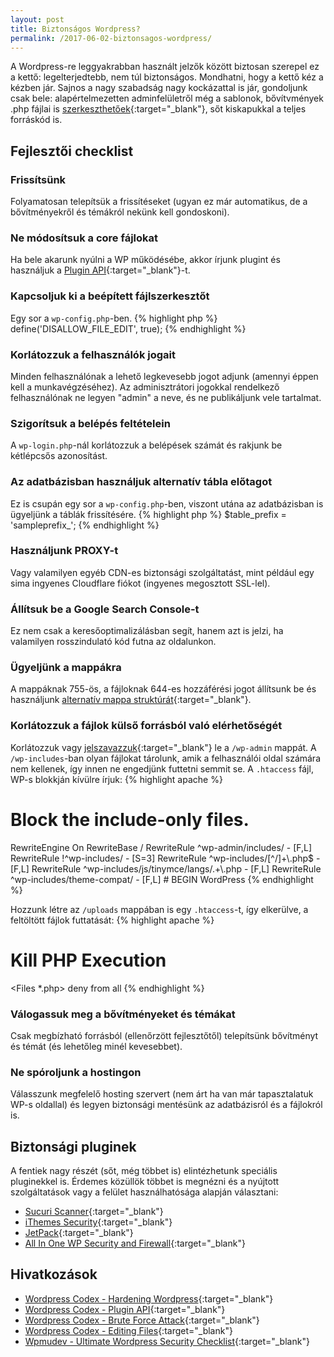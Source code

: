 ```yaml
---
layout: post
title: Biztonságos Wordpress?
permalink: /2017-06-02-biztonsagos-wordpress/
---
```


A Wordpress-re leggyakrabban használt jelzők között biztosan szerepel ez a kettő: legelterjedtebb, nem túl biztonságos. Mondhatni, hogy a kettő kéz a kézben jár. Sajnos a nagy szabadság nagy kockázattal is jár, gondoljunk csak bele: alapértelmezetten adminfelületről még a sablonok, bővítvmények .php fájlai is [szerkeszthetőek](https://codex.wordpress.org/Editing_Files){:target="_blank"}, sőt kiskapukkal a teljes forráskód is.

## Fejlesztői checklist
### Frissítsünk
Folyamatosan telepítsük a frissítéseket (ugyan ez már automatikus, de a bővítményekről és témákról nekünk kell gondoskoni).


### Ne módosítsuk a core fájlokat
Ha bele akarunk nyúlni a WP működésébe, akkor írjunk plugint és használjuk a [Plugin API](https://codex.wordpress.org/Plugin_API){:target="_blank"}-t.


### Kapcsoljuk ki a beépített fájlszerkesztőt
Egy sor a `wp-config.php`-ben.
{% highlight php %}
define('DISALLOW_FILE_EDIT', true);
{% endhighlight %}


### Korlátozzuk a felhasználók jogait
Minden felhasználónak a lehető legkevesebb jogot adjunk (amennyi éppen kell a munkavégzéséhez). Az adminisztrátori jogokkal rendelkező felhasználónak ne legyen "admin" a neve, és ne publikáljunk vele tartalmat.


### Szigorítsuk a belépés feltételein
A `wp-login.php`-nál korlátozzuk a belépések számát és rakjunk be kétlépcsős azonosítást.


### Az adatbázisban használjuk alternatív tábla előtagot
Ez is csupán egy sor a `wp-config.php`-ben, viszont utána az adatbázisban is ügyeljünk a táblák frissítésére.
{% highlight php %}
$table_prefix  = 'sampleprefix_';
{% endhighlight %}


### Használjunk PROXY-t
Vagy valamilyen egyéb CDN-es biztonsági szolgáltatást, mint például egy sima ingyenes Cloudflare fiókot (ingyenes megosztott SSL-lel).


### Állítsuk be a Google Search Console-t
Ez nem csak a keresőoptimalizálásban segít, hanem azt is jelzi, ha valamilyen rosszindulató kód futna az oldalunkon.


### Ügyeljünk a mappákra
A mappáknak 755-ös, a fájloknak 644-es hozzáférési jogot állítsunk be és használjunk [alternatív mappa struktúrát](https://www.rarst.net/wordpress/directory-structure/){:target="_blank"}.


### Korlátozzuk a fájlok külső forrásból való elérhetőségét
Korlátozzuk vagy [jelszavazzuk](https://codex.wordpress.org/Brute_Force_Attacks#Password_Protect_wp-login.php){:target="_blank"} le a `/wp-admin` mappát. A `/wp-includes`-ban olyan fájlokat tárolunk, amik a felhasználói oldal számára nem kellenek, így innen ne engedjünk futtetni semmit se. A `.htaccess` fájl, WP-s blokkján kívülre írjuk:
{% highlight apache %}
# Block the include-only files.
<IfModule mod_rewrite.c>
RewriteEngine On
RewriteBase /
RewriteRule ^wp-admin/includes/ - [F,L]
RewriteRule !^wp-includes/ - [S=3]
RewriteRule ^wp-includes/[^/]+\.php$ - [F,L]
RewriteRule ^wp-includes/js/tinymce/langs/.+\.php - [F,L]
RewriteRule ^wp-includes/theme-compat/ - [F,L]
</IfModule>
# BEGIN WordPress
{% endhighlight %}

Hozzunk létre az `/uploads` mappában is egy `.htaccess`-t, így elkerülve, a feltöltött fájlok futtatását:
{% highlight apache %}
# Kill PHP Execution
<Files *.php>
deny from all
</Files>
{% endhighlight %}


### Válogassuk meg a bővítményeket és témákat
Csak megbízható forrásból (ellenőrzött fejlesztőtől) telepítsünk bővítményt és témát (és lehetőleg minél kevesebbet).


### Ne spóroljunk a hostingon
Válasszunk megfelelő hosting szervert (nem árt ha van már tapasztalatuk WP-s oldallal) és legyen biztonsági mentésünk az adatbázisról és a fájlokról is.


## Biztonsági pluginek
A fentiek nagy részét (sőt, még többet is) elintézhetunk speciális pluginekkel is. Érdemes közüllök többet is megnézni és a nyújtott szolgáltatások vagy a felület használhatósága alapján választani:
- [Sucuri Scanner](https://wordpress.org/plugins/sucuri-scanner/){:target="_blank"}
- [iThemes Security](https://wordpress.org/plugins/better-wp-security/){:target="_blank"}
- [JetPack](https://wordpress.org/plugins/jetpack/){:target="_blank"}
- [All In One WP Security and Firewall](https://wordpress.org/plugins/all-in-one-wp-security-and-firewall/){:target="_blank"}

## Hivatkozások
- [Wordpress Codex - Hardening Wordpress](https://codex.wordpress.org/Hardening_WordPress){:target="_blank"}
- [Wordpress Codex - Plugin API](https://codex.wordpress.org/Plugin_API){:target="_blank"}
- [Wordpress Codex - Brute Force Attack](https://codex.wordpress.org/Brute_Force_Attacks){:target="_blank"}
- [Wordpress Codex - Editing Files](https://codex.wordpress.org/Editing_Files){:target="_blank"}
- [Wpmudev - Ultimate Wordpress Security Checklist](https://premium.wpmudev.org/blog/ultimate-wordpress-security-checklist/){:target="_blank"}
